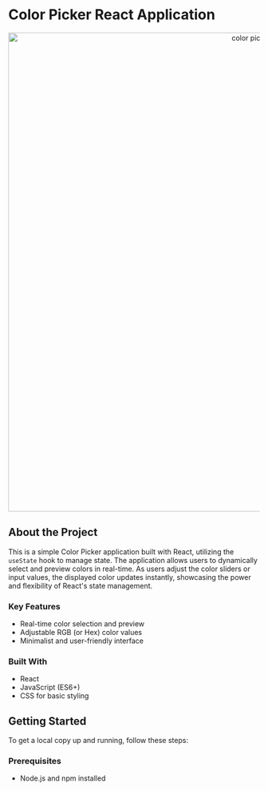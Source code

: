 # Color Picker React Application

<p align="center">
   <img width="958" alt="color picker" src="https://github.com/user-attachments/assets/b04a492c-ebd1-48fe-a10a-84cae3dff18c">
</p>

## About the Project

This is a simple Color Picker application built with React, utilizing the `useState` hook to manage state. The application allows users to dynamically select and preview colors in real-time. As users adjust the color sliders or input values, the displayed color updates instantly, showcasing the power and flexibility of React's state management.

### Key Features
- Real-time color selection and preview
- Adjustable RGB (or Hex) color values
- Minimalist and user-friendly interface

### Built With
- React
- JavaScript (ES6+)
- CSS for basic styling

## Getting Started

To get a local copy up and running, follow these steps:

### Prerequisites
- Node.js and npm installed

